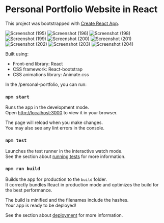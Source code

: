 # Personal Portfolio Website in React

This project was bootstrapped with [Create React App](https://github.com/facebook/create-react-app).

![Screenshot (195)](https://github.com/user-attachments/assets/17de16da-91d3-41ba-b71c-46679e533289)
![Screenshot (196)](https://github.com/user-attachments/assets/f2a90a5b-0723-469e-9ed0-7361351d0520)
![Screenshot (198)](https://github.com/user-attachments/assets/7c84d074-8d1b-489e-b269-6663ac0252e5)
![Screenshot (199)](https://github.com/user-attachments/assets/d13fbe64-fc20-4d52-b7f6-0254898368ee)
![Screenshot (200)](https://github.com/user-attachments/assets/e2ec808b-a2a3-4c3c-b00a-6180ee587d12)
![Screenshot (201)](https://github.com/user-attachments/assets/71c6031c-c18f-4942-a7bb-528a6d65e1cb)
![Screenshot (202)](https://github.com/user-attachments/assets/d34f1dfb-d8fa-42ca-bc7d-393b11b0f578)
![Screenshot (203)](https://github.com/user-attachments/assets/c8a8395d-a809-407c-ba69-d9ea166ecad6)
![Screenshot (204)](https://github.com/user-attachments/assets/80d707b2-e12c-48fa-a4c2-409f0ac4610b)



Built using:

- Front-end library: React
- CSS framework: React-bootstrap
- CSS animations library: Animate.css

In the /personal-portfolio, you can run:

### `npm start`

Runs the app in the development mode.\
Open [http://localhost:3000](http://localhost:3000) to view it in your browser.

The page will reload when you make changes.\
You may also see any lint errors in the console.

### `npm test`

Launches the test runner in the interactive watch mode.\
See the section about [running tests](https://facebook.github.io/create-react-app/docs/running-tests) for more information.

### `npm run build`

Builds the app for production to the `build` folder.\
It correctly bundles React in production mode and optimizes the build for the best performance.

The build is minified and the filenames include the hashes.\
Your app is ready to be deployed!

See the section about [deployment](https://facebook.github.io/create-react-app/docs/deployment) for more information.
